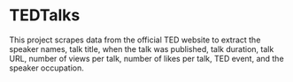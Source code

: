 # TEDTalks
This project scrapes data from the official TED website to extract the speaker names, talk title, when the talk was published, talk duration, talk URL, number of views per talk, number of likes per talk, TED event, and the speaker occupation.
